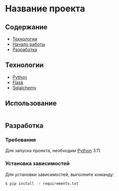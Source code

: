 # Название проекта


## Содержание
- [Технологии](#технологии)
- [Начало работы](#начало-работы)
- [Разработка](#разработка)
## Технологии
- [Python](https://www.python.org/)
- [Flask](https://flask.palletsprojects.com)
- [Sqlalchemy](https://www.sqlalchemy.org/)

## Использование
```
```


## Разработка

### Требования
Для запуска проекта, необходим [Python](https://www.python.org/) 3.11.

### Установка зависимостей
Для установки зависимостей, выполните команду:
```sh
$ pip install -r requirements.txt
```
